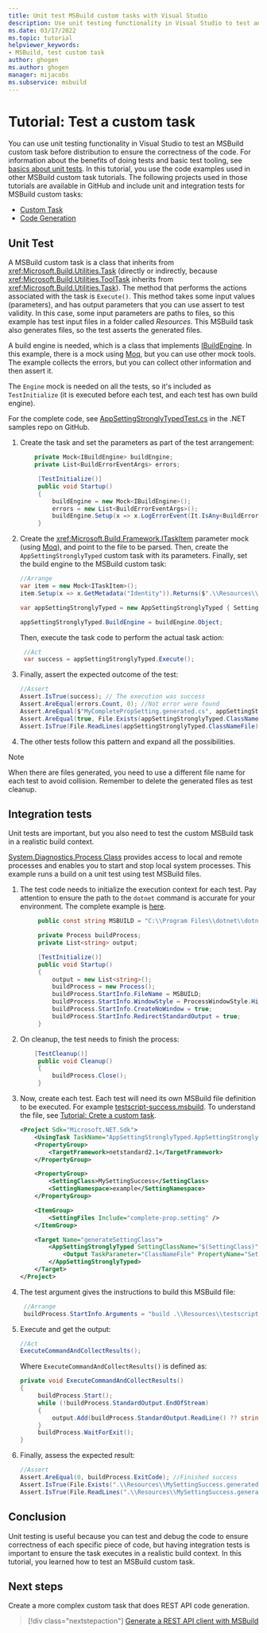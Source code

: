 ```yaml
---
title: Unit test MSBuild custom tasks with Visual Studio
description: Use unit testing functionality in Visual Studio to test an MSBuild custom task before distribution to ensure the correctness of the code.
ms.date: 03/17/2022
ms.topic: tutorial
helpviewer_keywords:
- MSBuild, test custom task
author: ghogen
ms.author: ghogen
manager: mijacobs
ms.subservice: msbuild
---
```

# Tutorial: Test a custom task

You can use unit testing functionality in Visual Studio to test an MSBuild custom task before distribution to ensure the correctness of the code. For information about the benefits of doing tests and basic test tooling, see [basics about unit tests](../test/walkthrough-creating-and-running-unit-tests-for-managed-code.md). In this tutorial, you use the code examples used in other MSBuild custom task tutorials. The following projects used in those tutorials are available in GitHub and include unit and integration tests for MSBuild custom tasks:

- [Custom Task](tutorial-custom-task-code-generation.md)
- [Code Generation](tutorial-rest-api-client-msbuild.md)

## Unit Test

A MSBuild custom task is a class that inherits from <xref:Microsoft.Build.Utilities.Task> (directly or indirectly, because <xref:Microsoft.Build.Utilities.ToolTask> inherits from <xref:Microsoft.Build.Utilities.Task>). The method that performs the actions associated with the task is `Execute()`. This method takes some input values (parameters), and has output parameters that you can use assert to test validity. In this case, some input parameters are paths to files, so this example has test input files in a folder called *Resources*. This MSBuild task also generates files, so the test asserts the generated files.

A build engine is needed, which is a class that implements [IBuildEngine](/dotnet/api/microsoft.build.framework.ibuildengine). In this example, there is a mock using [Moq](https://github.com/Moq/moq4/wiki/Quickstart), but you can use other mock tools. The example collects the errors, but you can collect other information and then assert it.

The `Engine` mock is needed on all the tests, so it's included as `TestInitialize` (it is executed before each test, and each test has own build engine).

For the complete code, see [AppSettingStronglyTypedTest.cs](https://github.com/dotnet/samples/blob/main/msbuild/custom-task-code-generation/AppSettingStronglyTyped/AppSettingStronglyTyped.Test/AppSettingStronglyTypedTest.cs) in the .NET samples repo on GitHub.

1. Create the task and set the parameters as part of the test arrangement:

   ```csharp
       private Mock<IBuildEngine> buildEngine;
       private List<BuildErrorEventArgs> errors;

        [TestInitialize()]
        public void Startup()
        {
            buildEngine = new Mock<IBuildEngine>();
            errors = new List<BuildErrorEventArgs>();
            buildEngine.Setup(x => x.LogErrorEvent(It.IsAny<BuildErrorEventArgs>())).Callback<BuildErrorEventArgs>(e => errors.Add(e));
        }
   ```

1. Create the <xref:Microsoft.Build.Framework.ITaskItem> parameter mock (using [Moq](https://github.com/Moq/moq4/wiki/Quickstart)), and point to the file to be parsed. Then, create the `AppSettingStronglyTyped` custom task with its parameters. Finally, set the build engine to the MSBuild custom task:

   ```csharp
   //Arrange
   var item = new Mock<ITaskItem>();
   item.Setup(x => x.GetMetadata("Identity")).Returns($".\\Resources\\complete-prop.setting");

   var appSettingStronglyTyped = new AppSettingStronglyTyped { SettingClassName = "MyCompletePropSetting", SettingNamespaceName = "MyNamespace", SettingFiles = new[] { item.Object } };

   appSettingStronglyTyped.BuildEngine = buildEngine.Object;
   ```

   Then, execute the task code to perform the actual task action:

   ```csharp
    //Act
    var success = appSettingStronglyTyped.Execute();
   ```

1. Finally, assert the expected outcome of the test:

   ```csharp
   //Assert
   Assert.IsTrue(success); // The execution was success
   Assert.AreEqual(errors.Count, 0); //Not error were found
   Assert.AreEqual($"MyCompletePropSetting.generated.cs", appSettingStronglyTyped.ClassNameFile); // The Task expected output
   Assert.AreEqual(true, File.Exists(appSettingStronglyTyped.ClassNameFile)); // The file was generated
   Assert.IsTrue(File.ReadLines(appSettingStronglyTyped.ClassNameFile).SequenceEqual(File.ReadLines(".\\Resources\\complete-prop-class.txt"))); // Assenting the file content
   ```

1. The other tests follow this pattern and expand all the possibilities.

> [!NOTE]
> When there are files generated, you need to use a different file name for each test to avoid collision. Remember to delete the generated files as test cleanup.

## Integration tests

Unit tests are important, but you also need to test the custom MSBuild task in a realistic build context.

[System.Diagnostics.Process Class](/dotnet/api/system.diagnostics.process) provides access to local and remote processes and enables you to start and stop local system processes. This example runs a build on a unit test using test MSBuild files.

1. The test code needs to initialize the execution context for each test. Pay attention to ensure the path to the `dotnet` command is accurate for your environment. The complete example is [here](https://github.com/dotnet/samples/blob/main/msbuild/custom-task-code-generation/AppSettingStronglyTyped/AppSettingStronglyTyped.Test/AppSettingStronglyTypedIntegrationTest.cs).

   ```csharp
        public const string MSBUILD = "C:\\Program Files\\dotnet\\dotnet.exe";

        private Process buildProcess;
        private List<string> output;

        [TestInitialize()]
        public void Startup()
        {
            output = new List<string>();
            buildProcess = new Process();
            buildProcess.StartInfo.FileName = MSBUILD;
            buildProcess.StartInfo.WindowStyle = ProcessWindowStyle.Hidden;
            buildProcess.StartInfo.CreateNoWindow = true;
            buildProcess.StartInfo.RedirectStandardOutput = true;
        }
   ```

1. On cleanup, the test needs to finish the process:

   ```csharp
       [TestCleanup()]
        public void Cleanup()
        {
            buildProcess.Close();
        }
   ```

1. Now, create each test. Each test will need its own MSBuild file definition to be executed. For example [testscript-success.msbuild](https://github.com/dotnet/samples/blob/main/msbuild/custom-task-code-generation/AppSettingStronglyTyped/AppSettingStronglyTyped.Test/Resources/testscript-success.msbuild). To understand the file, see [Tutorial: Crete a custom task](tutorial-custom-task-code-generation.md).

   ```xml
   <Project Sdk="Microsoft.NET.Sdk">
       <UsingTask TaskName="AppSettingStronglyTyped.AppSettingStronglyTyped" AssemblyFile="..\AppSettingStronglyTyped.dll" />
       <PropertyGroup>
           <TargetFramework>netstandard2.1</TargetFramework>
       </PropertyGroup>

       <PropertyGroup>
           <SettingClass>MySettingSuccess</SettingClass>
           <SettingNamespace>example</SettingNamespace>
       </PropertyGroup>

       <ItemGroup>
           <SettingFiles Include="complete-prop.setting" />
       </ItemGroup>

       <Target Name="generateSettingClass">
           <AppSettingStronglyTyped SettingClassName="$(SettingClass)" SettingNamespaceName="$(SettingNamespace)" SettingFiles="@(SettingFiles)">
               <Output TaskParameter="ClassNameFile" PropertyName="SettingClassFileName" />
           </AppSettingStronglyTyped>
       </Target>
   </Project>
   ```

1. The test argument gives the instructions to build this MSBuild file:

   ```csharp
    //Arrange
    buildProcess.StartInfo.Arguments = "build .\\Resources\\testscript-success.msbuild /t:generateSettingClass";
   ```

1. Execute and get the output:

   ```csharp
   //Act
   ExecuteCommandAndCollectResults();
   ```

   Where `ExecuteCommandAndCollectResults()` is defined as:

   ```csharp
   private void ExecuteCommandAndCollectResults()
   {
        buildProcess.Start();
        while (!buildProcess.StandardOutput.EndOfStream)
        {
            output.Add(buildProcess.StandardOutput.ReadLine() ?? string.Empty);
        }
        buildProcess.WaitForExit();
   }
   ```

1. Finally, assess the expected result:

   ```csharp
   //Assert
   Assert.AreEqual(0, buildProcess.ExitCode); //Finished success
   Assert.IsTrue(File.Exists(".\\Resources\\MySettingSuccess.generated.cs")); // the expected resource was generated
   Assert.IsTrue(File.ReadLines(".\\Resources\\MySettingSuccess.generated.cs").SequenceEqual(File.ReadLines(".\\Resources\\testscript-success-class.txt"))); // asserting the file content
   ```

## Conclusion

Unit testing is useful because you can test and debug the code to ensure correctness of each specific piece of code, but having integration tests is important to ensure the task executes in a realistic build context. In this tutorial, you learned how to test an MSBuild custom task.

## Next steps

Create a more complex custom task that does REST API code generation.

> [!div class="nextstepaction"]
> [Generate a REST API client with MSBuild](tutorial-rest-api-client-msbuild.md)
